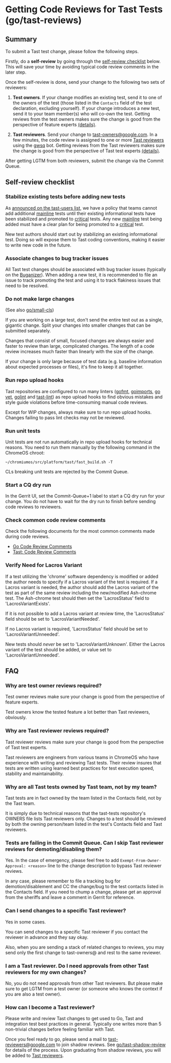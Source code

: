 # Getting Code Reviews for Tast Tests (go/tast-reviews)

## Summary

To submit a Tast test change, please follow the following steps.

Firstly, do a **self-review** by going through the [self-review checklist]
below. This will save your time by avoiding typical code review comments in the
later step.

Once the self-review is done, send your change to the following two sets of
reviewers:

1.  **Test owners**. If your change modifies an existing test, send it to one of
    the owners of the test (those listed in the `Contacts` field of the test
    declaration, excluding yourself). If your change introduces a new test, send
    it to your team member(s) who will co-own the test. Getting reviews from the
    test owners makes sure the change is good from the perspective of feature
    experts [(details)](#Why-are-test-owner-reviews-required).

2.  **Tast reviewers**. Send your change to tast-owners@google.com. In a few
    minutes, the code review is assigned to one or more [Tast reviewers] using
    the [gwsq] bot. Getting reviews from the Tast reviewers makes sure the
    change is good from the perspective of Tast test experts
    [(details)](#Why-are-Tast-reviewer-reviews-required).

After getting LGTM from both reviewers, submit the change via the Commit Queue.

[self-review checklist]: #Self_review-checklist
[Tast reviewers]: https://chromium.googlesource.com/chromiumos/platform/tast-tests/+/refs/heads/main/OWNERS
[gwsq]: https://goto.google.com/gwsq-gerrit


## Self-review checklist

### Stabilize existing tests before adding new tests

As [announced on the tast-users list], we have a policy that teams cannot add
additional [mainline] tests until their existing informational tests have been
stabilized and promoted to [critical] tests. Any new [mainline] test being added
must have a clear plan for being promoted to a [critical] test.

New test authors should start out by stabilizing an existing informational test.
Doing so will expose them to Tast coding conventions, making it easier to write
new code in the future.

[announced on the tast-users list]: https://groups.google.com/a/chromium.org/d/topic/tast-users/dmS2OWp2bYU/discussion
[mainline]: https://chromium.googlesource.com/chromiumos/platform/tast/+/HEAD/docs/test_attributes.md#manually_added-attributes
[critical]: https://chromium.googlesource.com/chromiumos/platform/tast/+/HEAD/docs/test_attributes.md#manually_added-attributes

### Associate changes to bug tracker issues

All Tast test changes should be associated with bug tracker issues (typically
on the [Buganizer]). When adding a new test, it is recommended to
file an issue to track promoting the test and using it to track flakiness
issues that need to be resolved.

[Buganizer]: https://b.corp.google.com/

### Do not make large changes

(See also [go/small-cls])

If you are working on a large test, don't send the entire test out as a single,
gigantic change. Split your changes into smaller changes that can be submitted
separately.

Changes that consist of small, focused changes are always easier and faster to
review than large, complicated changes. The length of a code review increases
much faster than linearly with the size of the change.

If your change is only large because of test data (e.g. baseline information
about expected processes or files), it's fine to keep it all together.

[go/small-cls]: https://goto.google.com/small-cls

### Run repo upload hooks

Tast repositories are configured to run many linters ([gofmt], [goimports],
[go vet], [golint] and [tast-lint]) as repo upload hooks to find obvious
mistakes and style guide violations before time-consuming manual code reviews.

Except for WIP changes, always make sure to run repo upload hooks. Changes
failing to pass lint checks may not be reviewed.

[gofmt]: https://golang.org/cmd/gofmt/
[goimports]: https://godoc.org/golang.org/x/tools/cmd/goimports
[go vet]: https://golang.org/cmd/vet/
[golint]: https://github.com/golang/lint
[tast-lint]: https://chromium.googlesource.com/chromiumos/platform/tast/+/HEAD/src/go.chromium.org/tast/core/cmd/tast-lint/

### Run unit tests

Unit tests are not run automatically in repo upload hooks for technical reasons.
You need to run them manually by the following command in the ChromeOS chroot:

```
~/chromiumos/src/platform/tast/fast_build.sh -T
```

CLs breaking unit tests are rejected by the Commit Queue.

### Start a CQ dry run

In the Gerrit UI, set the Commit-Queue+1 label to start a CQ dry run for your
change. You do not have to wait for the dry run to finish before sending code
reviews to reviewers.

### Check common code review comments

Check the following documents for the most common comments made during code
reviews.

*   [Go Code Review Comments]
*   [Tast: Code Review Comments]

[Go Code Review Comments]: https://github.com/golang/go/wiki/CodeReviewComments
[Tast: Code Review Comments]: code_review_comments.md

### Verify Need for Lacros Variant

If a test utilizing the 'chrome' software dependency is modified or added the author needs to specify if a Lacros variant of the test is required. If a Lacros variant is needed, the author should add the Lacros variant of the test as part of the same review including the new/modified Ash-chrome test. The Ash-chrome test should then set the 'LacrosStatus' field to 'LacrosVariantExists'.

If it is not possible to add a Lacros variant at review time, the 'LacrosStatus' field should be set to 'LacrosVariantNeeded'.

If no Lacros variant is required, 'LacrosStatus' field should be set to 'LacrosVariantUnneeded'.

New tests should *never* be set to 'LacrosVariantUnknown'. Either the Lacros variant of the test should be added, or value set to 'LacrosVariantUnneeded'.


## FAQ

### Why are test owner reviews required?

Test owner reviews make sure your change is good from the perspective of feature
experts.

Test owners know the tested feature a lot better than Tast reviewers, obviously.

### Why are Tast reviewer reviews required?

Tast reviewer reviews make sure your change is good from the perspective of Tast
test experts.

Tast reviewers are engineers from various teams in ChromeOS who have experience
with writing and reviewing Tast tests. Their review insures that tests are
written using learned best practices for test execution speed, stability and
maintainability.

### Why are all Tast tests owned by Tast team, not by my team?

Tast tests are in fact owned by the team listed in the Contacts field, not by
the Tast team.

It is simply due to technical reasons that the tast-tests repository's OWNERS
file lists Tast reviewers only. Changes to a test should be reviewed by both
the owning person/team listed in the test's Contacts field and Tast reviewers.

### Tests are failing in the Commit Queue. Can I skip Tast reviewer reviews for demoting/disabling them?

Yes. In the case of emergency, please feel free to add
`Exempt-From-Owner-Approval: <reason>` line to the change description to bypass
Tast reviewer reviews.

In any case, please remember to file a tracking bug for demotion/disablement and
CC the change/bug to the test contacts listed in the Contacts field. If you need
to chump a change, please get an approval from the sheriffs and leave a comment
in Gerrit for reference.

### Can I send changes to a specific Tast reviewer?

Yes in some cases.

You can send changes to a specific Tast reviewer if you contact the reviewer in
advance and they say okay.

Also, when you are sending a stack of related changes to reviews, you may send
only the first change to tast-owners@ and rest to the same reviewer.

### I am a Tast reviewer. Do I need approvals from other Tast reviewers for my own changes?

No, you do not need approvals from other Tast reviewers. But please make sure
to get LGTM from a test owner (or someone who knows the context if you are
also a test owner).

### How can I become a Tast reviewer?

Please write and review Tast changes to get used to Go, Tast and integration
test best practices in general. Typically one writes more than 5 non-trivial
changes before feeling familiar with Tast.

Once you feel ready to go, please send a mail to tast-reviewers@google.com to
join shadow reviews. See [go/tast-shadow-review] for details of the process.
Upon graduating from shadow reviews, you will be added to [Tast reviewers].

[go/tast-shadow-review]: https://goto.google.com/tast-shadow-review
